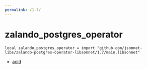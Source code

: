 ```yaml
---
permalink: /1.7/
---
```


# zalando_postgres_operator

```jsonnet
local zalando_postgres_operator = import "github.com/jsonnet-libs/zalando-postgres-operator-libsonnet/1.7/main.libsonnet"
```



* [acid](acid/index.md)